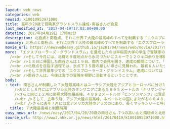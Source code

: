 ```yaml
---
layout: web_news
categories: web
newsid: k10010953971000
title: 最年少20歳で冒険家グランドスラム達成-南谷さんが会見
last_modified_at: '2017-04-19T17:02:00+09:00'
datetime: 2017年04月19日 17時02分
description: 北極点と南極点、それに世界７大陸の最高峰のすべてを制覇する「エクスプローラーズ・グランドスラム」を日本人として初めて達成した２０歳の南谷真鈴さんが１９日に都内で記者会見を行い、「地球ってなんて美しいんだろうと感じた」と冒険を振り返りました。
summary: 北極点と南極点、それに世界７大陸の最高峰のすべてを制覇する「エクスプローラーズ・グランドスラム」を日本人として初めて達成した２０歳の南谷真鈴さんが１９日に都内で記者会見を行い、「地球ってなんて美しいんだろうと感じた」と冒険を振り返りました。
movie_url: https://newswebeasy.github.io/ja201704/news/web/movie/2017/04/20/k10010953971000.mp4
more: 「エクスプローラーズ・グランドスラム」を達成したのは早稲田大学の学生で冒険家の南谷真鈴さんです。南谷さんは、おととしの１月からこの記録への挑戦を始め、去年５月に１９歳で世界最高峰のエベレストへの登頂に成功するなど、７月までに７大陸の最高峰すべてを日本人最年少で制覇しました。<br
  /><br />そして今月には、北緯８９度地点から氷河づたいにスキーで１２０キロ余りを移動し、今月１２日に北極点に到達したということです。<br />これで南谷さんは、日本人として初めて７大陸の最高峰と南極点、それに北極点のすべてを制覇しました。南谷さんの記録達成は史上５３人目、２０歳での到達は最年少の記録だということです。<br
  /><br />１８日に帰国した南谷さんは１９日、都内で会見を開き、達成の瞬間について、「多くの感動と感激があり、地球ってなんて美しいんだろうと感じました。それと同時に、達成したことでようやく家に帰ってベッドで寝ることができる、というほっとした思いもありました」と振り返りました。<br
  /><br />北極点を目指す過程では、氷点下３５度の厳しい寒さに見舞われ、最初６人いたグループの中から凍傷や疲れから２人が脱落したということです。また、ホッキョクグマが荷物をあさっていてパニックになることもあったということですが「つらいときもありましたが、自分の今までの熱意があったからこそ前に進ませてくれたと思います」と笑顔で話していました。<br
  /><br />そして世界最年少での「エクスプローラーズ・グランドスラム」達成については「記録を狙っていたわけではなく結果的に最年少だったというだけですが、私が記録を達成した姿を見てほかの若い人や学生が前向きになって自分の夢に向かうことにつながればいいと思う」と話していました。<br
  /><br />南谷さんは、今後は海での冒険を視野に活動するということです。
body:
- text: 南谷さんが制覇した７大陸最高峰とはユーラシア大陸をアジアとヨーロッパに分けたうえでの各大陸の最高峰です。<br /><br />いちばん最初は南アメリカ大陸、アルゼンチンの６９５９メートル、「アコンカグア」でおととし１月に登頂しました。<br
    />おととし８月にはアフリカ大陸のタンザニアにある５８９５メートルの「キリマンジャロ」、１２月にはオーストラリア大陸の２２２８メートルの「コジオスコ」に登頂しました。<br
    />さらに同じ１２月に南極大陸の最高峰、４８９２メートルの「ビンソンマシフ」に登頂したうえ、続けて翌１月には南極点にも到達しました。<br />その後、去年３月にヨーロッパ大陸の最高峰、ロシアにある５６４２メートルの「エルブルス」に登頂しました。<br
    /><br />そして、去年５月、アジア大陸の最高峰、ネパールと中国にまたがる８８４８メートルの世界最高峰で、チョモランマやサガルマタとも呼ばれる「エベレスト」の登頂に成功しました。南谷さんは当時１９歳で日本人としては最年少の登頂でした。<br
    /><br />さらに去年７月には北アメリカ大陸のアラスカにあり、長くマッキンリーと呼ばれてきた６１９４メートルの「デナリ」に登頂して７大陸の最高峰を制覇し、「エクスプローラーズ・グランドスラム」に向けては北極点を残すのみとなっていました。
  title: ７大陸最高峰と制覇時期
easy_news_url: /news/easy/2017/04/20/20歳の南谷さん-7つの高い山と南極点と北極点に行く/
source_url: http://www3.nhk.or.jp/news/html/20170419/k10010953971000.html
...
```

